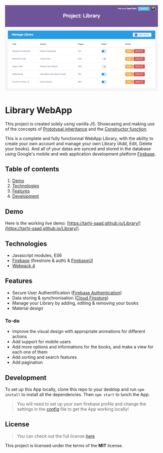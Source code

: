 # ![Library WebApp](readme_img/screenshot.png)

# Library WebApp

This project is created solely using vanilla JS. Showcasing and making use of the concepts of [Prototypal inheritance](http://javascript.info/prototype-inheritance) and the [Constructor function](http://javascript.info/function-prototype).

This is a complete and fully functionnal WebApp Library, with the ability to create your own account and manage your own Library (Add, Edit, Delete your books). And all of your datas are synced and stored in the database using Google's mobile and web application development platform [Firebase](https://firebase.google.com/).

## Table of contents

1. [Demo](#demo)
2. [Technologies](technologies)
3. [Features](features)
4. [Development](development)

## Demo

Here is the working live demo:
[https://tarhi-saad.github.io/Library/](https://tarhi-saad.github.io/Library/).

## Technologies

- Javascript modules, ES6
- [Firebase](https://firebase.google.com/) (firestrore & auth) & [FirebaseUI](https://github.com/firebase/firebaseui-web)
- [Webpack 4](https://webpack.js.org/)

## Features

- Secure User Authentification ([Firebase Authentication](https://firebase.google.com/products/auth/))
- Data storing & synchronisation ([Cloud Firestore](https://firebase.google.com/products/firestore/))
- Manage your Library by adding, editing & removing your books
- Material design

### To-do

- Improve the visual design with appropriate animations for different actions
- Add support for mobile users
- Add more options and informations for the books, and make a view for each one of them
- Add sorting and search features
- Add pagination

## Development

To set up this App locally, clone this repo to your desktop and run `npm install` to install all the dependencies. Then `npm start` to lunch the App.

> You will need to set up your own firebase profile and change the settings in the [config](src/modules/firebase.config.js) file to get the App working locally!

## License

> You can check out the full license [here](LICENSE)

This project is licensed under the terms of the **MIT** license.
